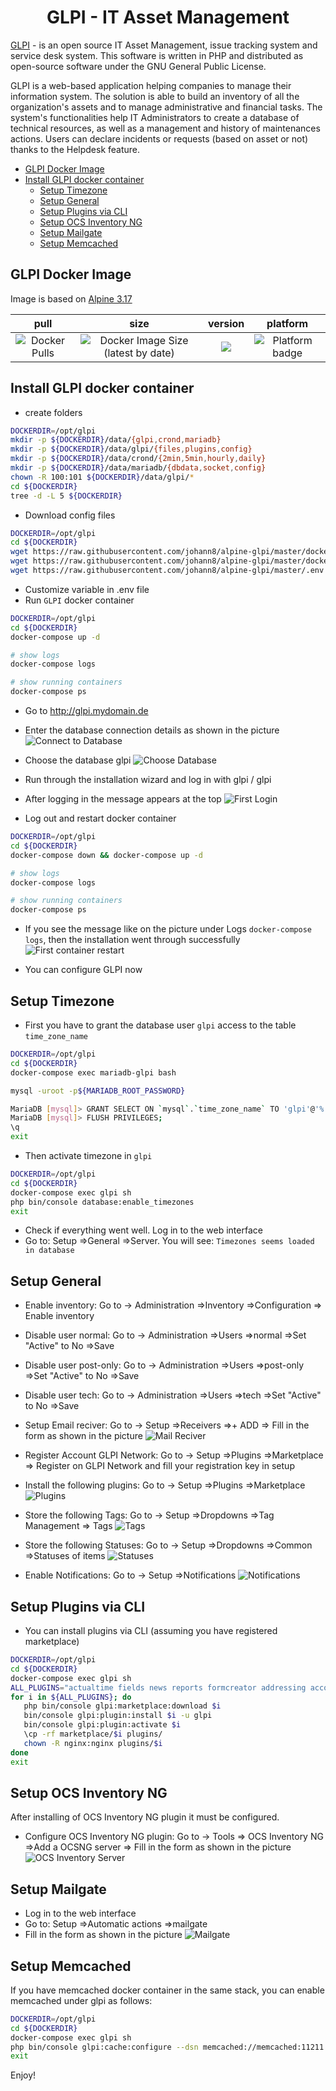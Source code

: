 <h1 align="center">GLPI - IT Asset Management</h1>

<p align='justify'>

<a href="https://glpi-project.org">GLPI</a> - is an open source IT Asset Management, issue tracking system and service desk system. This software is written in PHP and distributed as open-source software under the GNU General Public License.

GLPI is a web-based application helping companies to manage their information system. The solution is able to build an inventory of all the organization's assets and to manage administrative and financial tasks. The system's functionalities help IT Administrators to create a database of technical resources, as well as a management and history of maintenances actions. Users can declare incidents or requests (based on asset or not) thanks to the Helpdesk feature.
</p>

- [GLPI Docker Image](#glpi-docker-image)
- [Install GLPI docker container](#install-glpi-docker-container)
  - [Setup Timezone](#setup-timezone)
  - [Setup General](#setup-general)
  - [Setup Plugins via CLI](#setup-plugins-via-cli)
  - [Setup OCS Inventory NG](#setup-ocs-inventory-ng)
  - [Setup Mailgate](#setup-mailgate)
  - [Setup Memcached](#setup-memcached)

## GLPI Docker Image
Image is based on [Alpine 3.17](https://hub.docker.com/repository/docker/johann8/bacularis/general)

| pull | size | version | platform |
|:---------------------------------:|:----------------------------------:|:--------------------------------:|:--------------------------------:|
| ![Docker Pulls](https://img.shields.io/docker/pulls/johann8/alpine-glpi?style=flat-square) | ![Docker Image Size (latest by date)](https://img.shields.io/docker/image-size/johann8/alpine-glpi/latest) | [![](https://img.shields.io/docker/v/johann8/alpine-glpi?sort=date)](https://hub.docker.com/r/johann8/alpine-glpi/tags "Version badge") | ![](https://img.shields.io/badge/platform-amd64-blue "Platform badge") |

## Install GLPI docker container
- create folders

```bash
DOCKERDIR=/opt/glpi
mkdir -p ${DOCKERDIR}/data/{glpi,crond,mariadb}
mkdir -p ${DOCKERDIR}/data/glpi/{files,plugins,config}
mkdir -p ${DOCKERDIR}/data/crond/{2min,5min,hourly,daily}
mkdir -p ${DOCKERDIR}/data/mariadb/{dbdata,socket,config}
chown -R 100:101 ${DOCKERDIR}/data/glpi/*
cd ${DOCKERDIR}
tree -d -L 5 ${DOCKERDIR}
```

- Download config files
```bash
DOCKERDIR=/opt/glpi
cd ${DOCKERDIR}
wget https://raw.githubusercontent.com/johann8/alpine-glpi/master/docker-compose.yml
wget https://raw.githubusercontent.com/johann8/alpine-glpi/master/docker-compose.override.yml
wget https://raw.githubusercontent.com/johann8/alpine-glpi/master/.env
```
- Customize variable in .env file
- Run `GLPI` docker container
```bash
DOCKERDIR=/opt/glpi
cd ${DOCKERDIR}
docker-compose up -d

# show logs
docker-compose logs

# show running containers
docker-compose ps
```
- Go to http://glpi.mydomain.de
- Enter the database connection details as shown in the picture
![Connect to Database](https://raw.githubusercontent.com/johann8/alpine-glpi/master/docs/assets/screenshots/GLPI_Setup_01.PNG)
- Choose the database glpi
![Choose Database](https://raw.githubusercontent.com/johann8/alpine-glpi/master/docs/assets/screenshots/GLPI_Setup_02.PNG)

- Run through the installation wizard and log in with glpi / glpi
- After logging in the message appears at the top
![First Login](https://raw.githubusercontent.com/johann8/alpine-glpi/master/docs/assets/screenshots/GLPI_Setup_03.PNG)

- Log out and restart docker  container
```bash
DOCKERDIR=/opt/glpi
cd ${DOCKERDIR}
docker-compose down && docker-compose up -d

# show logs
docker-compose logs

# show running containers
docker-compose ps
```
- If you see the message like on the picture under Logs `docker-compose logs`, then the installation went through successfully
![First container restart ](https://raw.githubusercontent.com/johann8/alpine-glpi/master/docs/assets/screenshots/GLPI_Setup_04.PNG)

- You can configure GLPI now

## Setup Timezone
- First you have to grant the database user `glpi` access to the table `time_zone_name`
```bash
DOCKERDIR=/opt/glpi
cd ${DOCKERDIR}
docker-compose exec mariadb-glpi bash

mysql -uroot -p${MARIADB_ROOT_PASSWORD}

MariaDB [mysql]> GRANT SELECT ON `mysql`.`time_zone_name` TO 'glpi'@'%';
MariaDB [mysql]> FLUSH PRIVILEGES;
\q
exit
```
- Then activate timezone in `glpi`
```bash
DOCKERDIR=/opt/glpi
cd ${DOCKERDIR}
docker-compose exec glpi sh
php bin/console database:enable_timezones
exit
```
- Check if everything went well. Log in to the web interface
- Go to: Setup =>General =>Server. You will see: `Timezones seems loaded in database`


## Setup General
- Enable inventory: Go to -> Administration =>Inventory =>Configuration => Enable inventory
- Disable user normal: Go to -> Administration =>Users =>normal =>Set "Active" to No =>Save
- Disable user post-only: Go to -> Administration =>Users =>post-only =>Set "Active" to No =>Save
- Disable user tech: Go to -> Administration =>Users =>tech =>Set "Active" to No =>Save
- Setup Email reciver: Go to -> Setup =>Receivers =>+ ADD => Fill in the form as shown in the picture
![Mail Reciver](https://raw.githubusercontent.com/johann8/alpine-glpi/master/docs/assets/screenshots/GLPI_Recivers_Mail_01.PNG)

- Register Account GLPI Network: Go to -> Setup =>Plugins =>Marketplace => Register on GLPI Network and fill your registration key in setup
- Install the following plugins: Go to -> Setup =>Plugins =>Marketplace
![Plugins](https://raw.githubusercontent.com/johann8/alpine-glpi/master/docs/assets/screenshots/GLPI_Plugins_01.PNG)

- Store the following Tags: Go to -> Setup =>Dropdowns =>Tag Management => Tags
![Tags](https://raw.githubusercontent.com/johann8/alpine-glpi/master/docs/assets/screenshots/GLPI_Tags_01.PNG)

- Store the following Statuses: Go to -> Setup =>Dropdowns =>Common =>Statuses of items
![Statuses](https://raw.githubusercontent.com/johann8/alpine-glpi/master/docs/assets/screenshots/GLPI_Status_of_Items_01.PNG)

- Enable Notifications: Go to -> Setup =>Notifications
![Notifications](https://raw.githubusercontent.com/johann8/alpine-glpi/master/docs/assets/screenshots/GLPI_Notifications_01.PNG)

## Setup Plugins via CLI
- You can install plugins via CLI (assuming you have registered marketplace)
```bash
DOCKERDIR=/opt/glpi
cd ${DOCKERDIR}
docker-compose exec glpi sh
ALL_PLUGINS="actualtime fields news reports formcreator addressing accounts mreporting moreticket genericobject ocsinventoryng pdf shellcommands tag timelineticket"
for i in ${ALL_PLUGINS}; do
   php bin/console glpi:marketplace:download $i
   bin/console glpi:plugin:install $i -u glpi
   bin/console glpi:plugin:activate $i
   \cp -rf marketplace/$i plugins/
   chown -R nginx:nginx plugins/$i
done
exit
```
## Setup OCS Inventory NG
After installing of OCS Inventory NG plugin it must be configured.
- Configure OCS Inventory NG plugin: Go to -> Tools => OCS Inventory NG =>Add a OCSNG server =>  Fill in the form as shown in the picture
![OCS Inventory Server](https://raw.githubusercontent.com/johann8/alpine-glpi/master/docs/assets/screenshots/GLPI_OCS_Inventory_01.PNG)

## Setup Mailgate
- Log in to the web interface
- Go to: Setup =>Automatic actions =>mailgate
- Fill in the form as shown in the picture
![Mailgate](https://raw.githubusercontent.com/johann8/alpine-glpi/master/docs/assets/screenshots/GLPI_Mailgate_01.PNG)

## Setup Memcached
If you have memcached docker container in the same stack, you can enable memcached under glpi as follows:
```bash
DOCKERDIR=/opt/glpi
cd ${DOCKERDIR}
docker-compose exec glpi sh
php bin/console glpi:cache:configure --dsn memcached://memcached:11211
exit
```
Enjoy!
